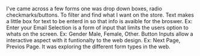 I've came across a few forms one was drop down boxes, radio checkmarks/buttons. To filter and find what I want on the store.
Text makes a little box for text to be enterd in so that info is avaible for the broswer. Ex: Enter your Email
Selection is a form of input that limits the users option to whats on the screen. Ex: Gender Male, Female, Other.
Button Inputs allow a interactive aspect with it funtionalty to the web design.
Ex: Next Page, Previos Page.
It was exploring the different form types in the web.